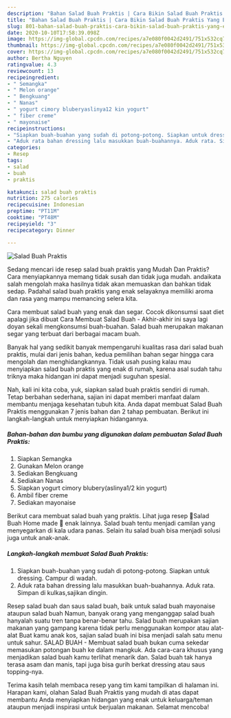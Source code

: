 ```yaml
---
description: "Bahan Salad Buah Praktis | Cara Bikin Salad Buah Praktis Yang Enak Dan Mudah"
title: "Bahan Salad Buah Praktis | Cara Bikin Salad Buah Praktis Yang Enak Dan Mudah"
slug: 801-bahan-salad-buah-praktis-cara-bikin-salad-buah-praktis-yang-enak-dan-mudah
date: 2020-10-10T17:58:39.098Z
image: https://img-global.cpcdn.com/recipes/a7e080f0042d2491/751x532cq70/salad-buah-praktis-foto-resep-utama.jpg
thumbnail: https://img-global.cpcdn.com/recipes/a7e080f0042d2491/751x532cq70/salad-buah-praktis-foto-resep-utama.jpg
cover: https://img-global.cpcdn.com/recipes/a7e080f0042d2491/751x532cq70/salad-buah-praktis-foto-resep-utama.jpg
author: Bertha Nguyen
ratingvalue: 4.3
reviewcount: 13
recipeingredient:
- " Semangka"
- " Melon orange"
- " Bengkuang"
- " Nanas"
- " yogurt cimory bluberyaslinya12 kin yogurt"
- " fiber creme"
- " mayonaise"
recipeinstructions:
- "Siapkan buah-buahan yang sudah di potong-potong. Siapkan untuk dressing. Campur di wadah."
- "Aduk rata bahan dressing lalu masukkan buah-buahannya. Aduk rata. Simpan di kulkas,sajikan dingin."
categories:
- Resep
tags:
- salad
- buah
- praktis

katakunci: salad buah praktis 
nutrition: 275 calories
recipecuisine: Indonesian
preptime: "PT11M"
cooktime: "PT48M"
recipeyield: "3"
recipecategory: Dinner

---
```



![Salad Buah Praktis](https://img-global.cpcdn.com/recipes/a7e080f0042d2491/751x532cq70/salad-buah-praktis-foto-resep-utama.jpg)

Sedang mencari ide resep salad buah praktis yang Mudah Dan Praktis? Cara menyiapkannya memang tidak susah dan tidak juga mudah. andaikata salah mengolah maka hasilnya tidak akan memuaskan dan bahkan tidak sedap. Padahal salad buah praktis yang enak selayaknya memiliki aroma dan rasa yang mampu memancing selera kita.

Cara membuat salad buah yang enak dan segar. Cocok dikonsumsi saat diet apalagi jika dibuat Cara Membuat Salad Buah - Akhir-akhir ini saya lagi doyan sekali mengkonsumsi buah-buahan. Salad buah merupakan makanan segar yang terbuat dari berbagai macam buah.

Banyak hal yang sedikit banyak mempengaruhi kualitas rasa dari salad buah praktis, mulai dari jenis bahan, kedua pemilihan bahan segar hingga cara mengolah dan menghidangkannya. Tidak usah pusing kalau mau menyiapkan salad buah praktis yang enak di rumah, karena asal sudah tahu triknya maka hidangan ini dapat menjadi suguhan spesial.


Nah, kali ini kita coba, yuk, siapkan salad buah praktis sendiri di rumah. Tetap berbahan sederhana, sajian ini dapat memberi manfaat dalam membantu menjaga kesehatan tubuh kita. Anda dapat membuat Salad Buah Praktis menggunakan 7 jenis bahan dan 2 tahap pembuatan. Berikut ini langkah-langkah untuk menyiapkan hidangannya.

<!--inarticleads1-->

##### Bahan-bahan dan bumbu yang digunakan dalam pembuatan Salad Buah Praktis:

1. Siapkan  Semangka
1. Gunakan  Melon orange
1. Sediakan  Bengkuang
1. Sediakan  Nanas
1. Siapkan  yogurt cimory blubery(aslinya1/2 kin yogurt)
1. Ambil  fiber creme
1. Sediakan  mayonaise


Berikut cara membuat salad buah yang praktis. Lihat juga resep 🍓Salad Buah Home made 🍇 enak lainnya. Salad buah tentu menjadi camilan yang menyegarkan di kala udara panas. Selain itu salad buah bisa menjadi solusi juga untuk anak-anak. 

<!--inarticleads2-->

##### Langkah-langkah membuat Salad Buah Praktis:

1. Siapkan buah-buahan yang sudah di potong-potong. Siapkan untuk dressing. Campur di wadah.
1. Aduk rata bahan dressing lalu masukkan buah-buahannya. Aduk rata. Simpan di kulkas,sajikan dingin.


Resep salad buah dan saus salad buah, baik untuk salad buah mayonaise ataupun salad buah Namun, banyak orang yang menganggap salad buah hanyalah suatu tren tanpa benar-benar tahu. Salad buah merupakan sajian makanan yang gampang karena tidak perlu menggunakan kompor atau alat-alat Buat kamu anak kos, sajian salad buah ini bisa menjadi salah satu menu untuk sahur. SALAD BUAH - Membuat salad buah bukan cuma sekedar memasukan potongan buah ke dalam mangkuk. Ada cara-cara khusus yang menjadikan salad buah kamu terlihat menarik dan. Salad buah tak hanya terasa asam dan manis, tapi juga bisa gurih berkat dressing atau saus topping-nya. 

Terima kasih telah membaca resep yang tim kami tampilkan di halaman ini. Harapan kami, olahan Salad Buah Praktis yang mudah di atas dapat membantu Anda menyiapkan hidangan yang enak untuk keluarga/teman ataupun menjadi inspirasi untuk berjualan makanan. Selamat mencoba!
